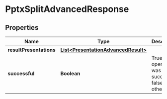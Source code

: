 
# PptxSplitAdvancedResponse

## Properties
Name | Type | Description | Notes
------------ | ------------- | ------------- | -------------
**resultPresentations** | [**List&lt;PresentationAdvancedResult&gt;**](PresentationAdvancedResult.md) |  |  [optional]
**successful** | **Boolean** | True if the operation was successful, false otherwise |  [optional]



